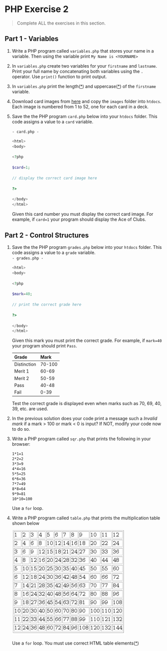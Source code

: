 # PHP Exercise 2
		
> Complete ALL the exercises in this section.

## Part 1 - Variables

1.	Write a PHP program called ``variables.php`` that stores your name in a variable. 
	Then using the variable print ``My Name is <YOURNAME>``

1.	In ``variables.php`` create two variables for your ``firstname`` and ``lastname``. 
	Print your full name by concatenating both variables using the `.` operator.  Use ``print()`` function to print output.

1.	In ``variables.php`` print the length([*](https://www.w3schools.com/php/func_string_strlen.asp)) and uppercase([*](https://www.w3schools.com/php/func_string_strtoupper.asp)) of the ``firstname`` variable.

1.  Download card images from [here](images/cards.zip?raw=true) and copy the ``images`` folder into `htdocs`.  Each image is numbered from 1 to 52, one for each card in a deck.

1.  Save the the PHP program ``card.php`` below into your `htdocs` folder.  This code assigns a value to a ``card`` variable.  

    ``- card.php -``
    ```php
    <html>
    <body>

    <?php

    $card=1;

    // display the correct card image here

    ?>

    </body>
    </html>

    ```

    Given this card number you must display the correct card image.  For example, if `card=1` your program should display the Ace of Clubs.


## Part 2 - Control Structures

1.	Save the the PHP program ``grades.php`` below into your `htdocs` folder.  This code assigns a value to a ``grade`` variable.  
    ``- grades.php -``
    ```php
    <html>
    <body>

    <?php

    $mark=40;

    // print the correct grade here

    ?>

    </body>
    </html>

    ```

    Given this mark you must print the correct grade.  For example, if ``mark=40`` your program should print ``Pass``.
    
	| Grade	      | Mark    |
	|-------------|---------|
	| Distinction |	70-100  |
	| Merit 1 	  | 60-69   |
	| Merit 2 	  | 50-59   |
	| Pass 		  | 40-48   |
	| Fail 		  | 0-39    |

	Test the correct grade is displayed even when marks such as 70, 69, 40, 39, etc. are used.

1.	In the previous solution does your code print a message such a *Invalid mark* if a mark > 100 or mark < 0 is input? 
	If NOT, modify your code now to do so.

1.  Write a PHP program called ``sqr.php`` that prints the following in your browser:

    ```
    1*1=1
    2*2=2
    3*3=9
    4*4=16
    5*5=25
    6*6=36
    7*7=49
    8*8=64
    9*9=81
    10*10=100
    ```

    Use a ``for`` loop.

1.	Write a PHP program called ``table.php`` that prints the multiplication table shown below

	![](images/table.png "Times Table")

    Use a ``for`` loop.  You must use correct HTML table elements([*](https://www.w3schools.com/html/html_tables.asp))

